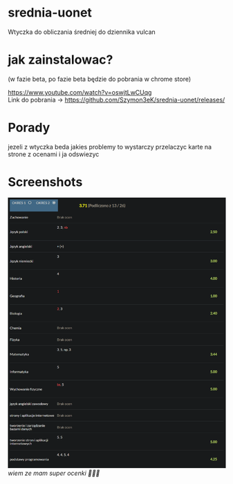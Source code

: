 # srednia-uonet
Wtyczka do obliczania średniej do dziennika vulcan

# jak zainstalowac? 
(w fazie beta, po fazie beta będzie do pobrania w chrome store)

https://www.youtube.com/watch?v=oswjtLwCUqg <br />
Link do pobrania -> https://github.com/Szymon3eK/srednia-uonet/releases/

# Porady
jezeli z wtyczka beda jakies problemy to wystarczy przelaczyc karte na strone z ocenami i ja odswiezyc

# Screenshots

<img src = "screenshots/1.PNG" />
<i>wiem ze mam super ocenki 🤩🤩🤩</i>
